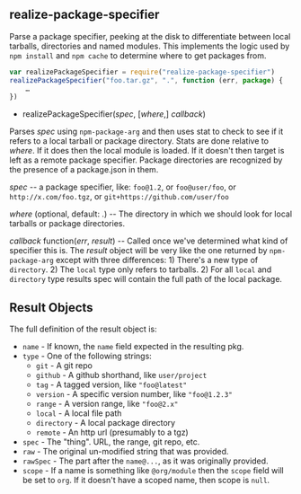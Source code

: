 realize-package-specifier
-------------------------

Parse a package specifier, peeking at the disk to differentiate between
local tarballs, directories and named modules.  This implements the logic
used by `npm install` and `npm cache` to determine where to get packages
from.

```javascript
var realizePackageSpecifier = require("realize-package-specifier")
realizePackageSpecifier("foo.tar.gz", ".", function (err, package) {
    …
})
```

* realizePackageSpecifier(*spec*, [*where*,] *callback*)

Parses *spec* using `npm-package-arg` and then uses stat to check to see if
it refers to a local tarball or package directory.  Stats are done relative
to *where*.  If it does then the local module is loaded.  If it doesn't then
target is left as a remote package specifier.  Package directories are
recognized by the presence of a package.json in them.

*spec* -- a package specifier, like: `foo@1.2`, or `foo@user/foo`, or
`http://x.com/foo.tgz`, or `git+https://github.com/user/foo`

*where* (optional, default: .) -- The directory in which we should look for
local tarballs or package directories.

*callback* function(*err*, *result*) -- Called once we've determined what
kind of specifier this is.  The *result* object will be very like the one
returned by `npm-package-arg` except with three differences: 1) There's a
new type of `directory`.  2) The `local` type only refers to tarballs.  2)
For all `local` and `directory` type results spec will contain the full path of
the local package.








































<extoc></extoc>

## Result Objects

The full definition of the result object is:

* `name` - If known, the `name` field expected in the resulting pkg.
* `type` - One of the following strings:
  * `git` - A git repo
  * `github` - A github shorthand, like `user/project`
  * `tag` - A tagged version, like `"foo@latest"`
  * `version` - A specific version number, like `"foo@1.2.3"`
  * `range` - A version range, like `"foo@2.x"`
  * `local` - A local file path
  * `directory` - A local package directory
  * `remote` - An http url (presumably to a tgz)
* `spec` - The "thing".  URL, the range, git repo, etc.
* `raw` - The original un-modified string that was provided.
* `rawSpec` - The part after the `name@...`, as it was originally
  provided.
* `scope` - If a name is something like `@org/module` then the `scope`
  field will be set to `org`.  If it doesn't have a scoped name, then
  scope is `null`.


